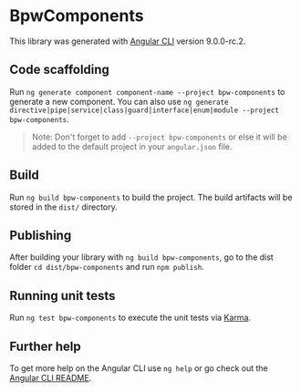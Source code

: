 # BpwComponents

This library was generated with [Angular CLI](https://github.com/angular/angular-cli) version 9.0.0-rc.2.

## Code scaffolding

Run `ng generate component component-name --project bpw-components` to generate a new component. You can also use `ng generate directive|pipe|service|class|guard|interface|enum|module --project bpw-components`.
> Note: Don't forget to add `--project bpw-components` or else it will be added to the default project in your `angular.json` file. 

## Build

Run `ng build bpw-components` to build the project. The build artifacts will be stored in the `dist/` directory.

## Publishing

After building your library with `ng build bpw-components`, go to the dist folder `cd dist/bpw-components` and run `npm publish`.

## Running unit tests

Run `ng test bpw-components` to execute the unit tests via [Karma](https://karma-runner.github.io).

## Further help

To get more help on the Angular CLI use `ng help` or go check out the [Angular CLI README](https://github.com/angular/angular-cli/blob/master/README.md).
